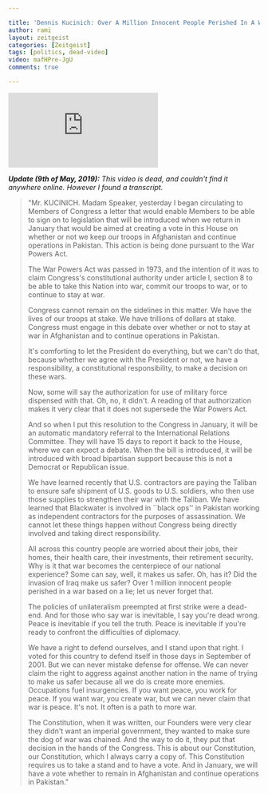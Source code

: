 ```yaml
---

title: 'Dennis Kucinich: Over A Million Innocent People Perished In A War Based On A Lie!'
author: rami
layout: zeitgeist 
categories: [Zeitgeist]
tags: [politics, dead-video]
video: mafHPre-JgU
comments: true

---
```


<div class="iframe-container">
  <iframe src="https://www.youtube-nocookie.com/embed/mafHPre-JgU" frameborder="0" allow="auotplay; encrypted-media" allowfullscreen></iframe>
</div>

*__Update (9th of May, 2019):__ This video is dead, and couldn't find it anywhere online. However I found a transcript.*

<blockquote>
 <p>"Mr. KUCINICH. Madam Speaker, yesterday I began circulating to Members of Congress a letter that would enable Members to be able to sign on to legislation that will be introduced when we return in January that would be aimed at creating a vote in this House on whether or not we keep our troops in Afghanistan and continue operations in Pakistan. This action is being done pursuant to the War Powers Act.</p>

<p>The War Powers Act was passed in 1973, and the intention of it was to claim Congress's constitutional authority under article I, section 8 to be able to take this Nation into war, commit our troops to war, or to continue to stay at war.</p>

<p>Congress cannot remain on the sidelines in this matter. We have the lives of our troops at stake. We have trillions of dollars at stake. Congress must engage in this debate over whether or not to stay at war in Afghanistan and to continue operations in Pakistan.</p>

<p>It's comforting to let the President do everything, but we can't do that, because whether we agree with the President or not, we have a responsibility, a constitutional responsibility, to make a decision on these wars.</p>

<p>Now, some will say the authorization for use of military force dispensed with that. Oh, no, it didn't. A reading of that authorization makes it very clear that it does not supersede the War Powers Act.</p>

<p>And so when I put this resolution to the Congress in January, it will be an automatic mandatory referral to the International Relations Committee. They will have 15 days to report it back to the House, where we can expect a debate. When the bill is introduced, it will be introduced with broad bipartisan support because this is not a Democrat or Republican issue.</p>

<p>We have learned recently that U.S. contractors are paying the Taliban to ensure safe shipment of U.S. goods to U.S. soldiers, who then use those supplies to strengthen their war with the Taliban. We have learned that Blackwater is involved in ``black ops'' in Pakistan working as independent contractors for the purposes of assassination. We cannot let these things happen without Congress being directly involved and taking direct responsibility.</p>

<p>All across this country people are worried about their jobs, their homes, their health care, their investments, their retirement security. Why is it that war becomes the centerpiece of our national experience? Some can say, well, it makes us safer. Oh, has it? Did the invasion of Iraq make us safer? Over 1 million innocent people perished in a war based on a lie; let us never forget that.</p>

<p>The policies of unilateralism preempted at first strike were a dead-end. And for those who say war is inevitable, I say you're dead wrong. Peace is inevitable if you tell the truth. Peace is inevitable if you're ready to confront the difficulties of diplomacy.</p>

<p>We have a right to defend ourselves, and I stand upon that right. I voted for this country to defend itself in those days in September of 2001. But we can never mistake defense for offense. We can never claim the right to aggress against another nation in the name of trying to make us safer because all we do is create more enemies. Occupations fuel insurgencies. If you want peace, you work for peace. If you want war, you create war, but we can never claim that war is peace. It's not. It often is a path to more war.</p>

<p>The Constitution, when it was written, our Founders were very clear they didn't want an imperial government, they wanted to make sure the dog of war was chained. And the way to do it, they put that decision in the hands of the Congress. This is about our Constitution, our Constitution, which I always carry a copy of. This Constitution requires us to take a stand and to have a vote. And in January, we will have a vote whether to remain in Afghanistan and continue operations in Pakistan."</p>
</blockquote>
